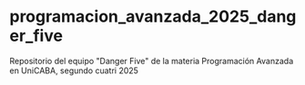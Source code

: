 # programacion_avanzada_2025_danger_five
Repositorio del equipo "Danger Five" de la materia Programación Avanzada en UniCABA, segundo cuatri 2025
